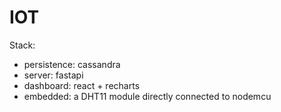 # IOT

Stack:
- persistence: cassandra
- server: fastapi
- dashboard: react + recharts
- embedded: a DHT11 module directly connected to nodemcu
